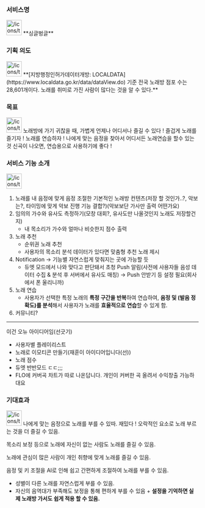 ### 서비스명

<aside>
<img src="/icons/thought_lightgray.svg" alt="/icons/thought_lightgray.svg" width="40px" /> **싱글벙글**

</aside>

### 기획 의도

<aside>
<img src="/icons/thought_lightgray.svg" alt="/icons/thought_lightgray.svg" width="40px" /> **[지방행정인허가데이터개방: LOCALDATA](https://www.localdata.go.kr/data/dataView.do)
기준 전국 노래방 점포 수는 28,601개이다. 노래를 취미로 가진 사람이 많다는 것을 알 수 있다.**

</aside>

### 목표

<aside>
<img src="/icons/thought_lightgray.svg" alt="/icons/thought_lightgray.svg" width="40px" /> 노래방에 가기 귀찮을 때, 가볍게 언제나 어디서나 즐길 수 있다 !
즐겁게 노래를 즐기자 !
노래를 연습하자 !
나에게 맞는 음정을 찾아서 어디서든 노래연습을 할수 있는 것
신곡이 나오면, 연습용으로 사용하기에 좋다 !

</aside>

### 서비스 기능 소개

<aside>
<img src="/icons/thought_lightgray.svg" alt="/icons/thought_lightgray.svg" width="40px" />

1. 노래를 내 음정에 맞게 음정 조절한 기본적인 노래방 컨텐츠(저장 할 것인가..?, 악보는?, 타이밍에 맞게 악보 진행 기능 결합?)(악보보단 가사만 출력 어떤가요)
2. 임의의 가수와 유사도 측정하기(모창 대회?, 유사도만 나올것인지 노래도 저장할건지)
    - 내 목소리가 가수와 얼마나 비슷한지 점수 출력
3. 노래 추천
    - 순위권 노래 추천
    - 사용자의 목소리 분석 데이터가 있다면 맞춤형 추천 노래 제시
4. Notification → 기능별 자연스럽게 맞춰지는 곳에 가능할 듯
    - 듀엣 모드에서 나와 맞다고 판단돼서 초청 Push 알림(사전에 사용자들 음성 데이터 수집 & 분석 후 서버에서 유사도 매칭) → Push 안받기 등 설정 필요(회사에서 폰 울리니까)
5. 노래 연습
    - 사용자가 선택한 특정 노래의 **특정 구간을 반복**하여 연습하여, **음정 및 (발음 정확도)를 분석**해서 사용자가 노래를 **효율적으로 연습**할 수 있게 함.
6. 커뮤니티?

---

이건 오뉴 아이디어임(선긋기)

- 사용자별 플레이리스트
- 노래로 이모티콘 만들기(재훈이 아이디어입니다(선))
- 노래 점수
- 듀엣 반반모드 ㄷㄷ;;;
- FLO에 커버곡 차트가 따로 나온답니다. 개인이 커버한 곡 올려서 수익창출 가능하대요
</aside>

### 기대효과

<aside>
<img src="/icons/thought_lightgray.svg" alt="/icons/thought_lightgray.svg" width="40px" /> 나에게 맞는 음정으로 노래를 부를 수 있따.
재밌다 !
오락적인 요소로 노래 부르는 것을 더 즐길 수 있음.

목소리 보정 등으로 노래에 자신이 없는 사람도 노래를 즐길 수 있음.

노래에 관심이 많은 사람이 개인 취향에 맞게 노래를 즐길 수 있음.

음정 및 키 조절을 AI로 인해 쉽고 간편하게 조절하여 노래를 부를 수 있음.

- 성별이 다른 노래를 자연스럽게 부를 수 있음.
- 자신의 음역대가 부족해도 보정을 통해 편하게 부를 수 있음 + **설정을 기억하면 실제 노래방 가서도 쉽게 적용 할 수 있음.**
</aside>